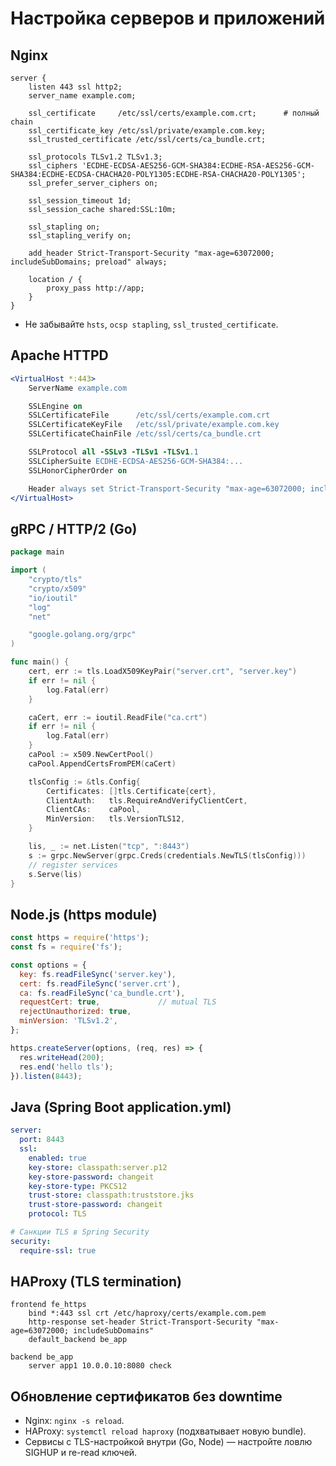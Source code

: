 # Настройка серверов и приложений

## Nginx

```nginx
server {
    listen 443 ssl http2;
    server_name example.com;

    ssl_certificate     /etc/ssl/certs/example.com.crt;      # полный chain
    ssl_certificate_key /etc/ssl/private/example.com.key;
    ssl_trusted_certificate /etc/ssl/certs/ca_bundle.crt;

    ssl_protocols TLSv1.2 TLSv1.3;
    ssl_ciphers 'ECDHE-ECDSA-AES256-GCM-SHA384:ECDHE-RSA-AES256-GCM-SHA384:ECDHE-ECDSA-CHACHA20-POLY1305:ECDHE-RSA-CHACHA20-POLY1305';
    ssl_prefer_server_ciphers on;

    ssl_session_timeout 1d;
    ssl_session_cache shared:SSL:10m;

    ssl_stapling on;
    ssl_stapling_verify on;

    add_header Strict-Transport-Security "max-age=63072000; includeSubDomains; preload" always;

    location / {
        proxy_pass http://app;
    }
}
```

- Не забывайте `hsts`, `ocsp stapling`, `ssl_trusted_certificate`.

## Apache HTTPD

```apache
<VirtualHost *:443>
    ServerName example.com

    SSLEngine on
    SSLCertificateFile      /etc/ssl/certs/example.com.crt
    SSLCertificateKeyFile   /etc/ssl/private/example.com.key
    SSLCertificateChainFile /etc/ssl/certs/ca_bundle.crt

    SSLProtocol all -SSLv3 -TLSv1 -TLSv1.1
    SSLCipherSuite ECDHE-ECDSA-AES256-GCM-SHA384:...
    SSLHonorCipherOrder on

    Header always set Strict-Transport-Security "max-age=63072000; includeSubDomains"
</VirtualHost>
```

## gRPC / HTTP/2 (Go)

```go
package main

import (
    "crypto/tls"
    "crypto/x509"
    "io/ioutil"
    "log"
    "net"

    "google.golang.org/grpc"
)

func main() {
    cert, err := tls.LoadX509KeyPair("server.crt", "server.key")
    if err != nil {
        log.Fatal(err)
    }

    caCert, err := ioutil.ReadFile("ca.crt")
    if err != nil {
        log.Fatal(err)
    }
    caPool := x509.NewCertPool()
    caPool.AppendCertsFromPEM(caCert)

    tlsConfig := &tls.Config{
        Certificates: []tls.Certificate{cert},
        ClientAuth:   tls.RequireAndVerifyClientCert,
        ClientCAs:    caPool,
        MinVersion:   tls.VersionTLS12,
    }

    lis, _ := net.Listen("tcp", ":8443")
    s := grpc.NewServer(grpc.Creds(credentials.NewTLS(tlsConfig)))
    // register services
    s.Serve(lis)
}
```

## Node.js (https module)

```js
const https = require('https');
const fs = require('fs');

const options = {
  key: fs.readFileSync('server.key'),
  cert: fs.readFileSync('server.crt'),
  ca: fs.readFileSync('ca_bundle.crt'),
  requestCert: true,             // mutual TLS
  rejectUnauthorized: true,
  minVersion: 'TLSv1.2',
};

https.createServer(options, (req, res) => {
  res.writeHead(200);
  res.end('hello tls');
}).listen(8443);
```

## Java (Spring Boot application.yml)

```yaml
server:
  port: 8443
  ssl:
    enabled: true
    key-store: classpath:server.p12
    key-store-password: changeit
    key-store-type: PKCS12
    trust-store: classpath:truststore.jks
    trust-store-password: changeit
    protocol: TLS

# Санкции TLS в Spring Security
security:
  require-ssl: true
```

## HAProxy (TLS termination)

```haproxy
frontend fe_https
    bind *:443 ssl crt /etc/haproxy/certs/example.com.pem
    http-response set-header Strict-Transport-Security "max-age=63072000; includeSubDomains"
    default_backend be_app

backend be_app
    server app1 10.0.0.10:8080 check
```

## Обновление сертификатов без downtime

- Nginx: `nginx -s reload`.
- HAProxy: `systemctl reload haproxy` (подхватывает новую bundle).
- Сервисы с TLS-настройкой внутри (Go, Node) — настройте ловлю SIGHUP и re-read ключей.

